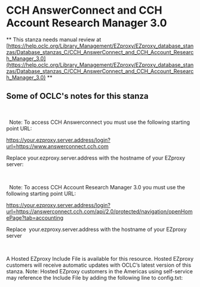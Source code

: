 # CCH AnswerConnect and CCH Account Research Manager 3.0
** This stanza needs manual review at [https://help.oclc.org/Library_Management/EZproxy/EZproxy_database_stanzas/Database_stanzas_C/CCH_AnswerConnect_and_CCH_Account_Research_Manager_3.0](https://help.oclc.org/Library_Management/EZproxy/EZproxy_database_stanzas/Database_stanzas_C/CCH_AnswerConnect_and_CCH_Account_Research_Manager_3.0) **

## Some of OCLC's notes for this stanza

&nbsp;

&nbsp; Note: To access CCH Answerconnect you must use the following starting point URL:

https://your.ezproxy.server.address/login?url=https://www.answerconnect.cch.com

Replace your.ezproxy.server.address with the hostname of your EZproxy server:

&nbsp;

&nbsp; Note: To access&nbsp;CCH Account Research Manager 3.0 you must use the following starting point URL:

https://your.ezproxy.server.address/login?url=https://answerconnect.cch.com/api/2.0/protected/navigation/openHomePage?tab=accounting

Replace&nbsp; your.ezproxy.server.address with the hostname of your EZproxy server

&nbsp;

A Hosted EZproxy Include File is available for this resource. Hosted EZproxy customers will receive automatic updates with OCLC&rsquo;s latest version of this stanza. Note: Hosted EZproxy customers in the Americas using self-service may reference the Include File by adding the following line to config.txt:

&nbsp;
